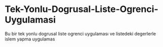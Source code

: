 # Tek-Yonlu-Dogrusal-Liste-Ogrenci-Uygulamasi
Bu bir tek yonlu dogrusal liste ogrenci uygulaması ve  listedeki degerlerle islem yapma uygulamas
